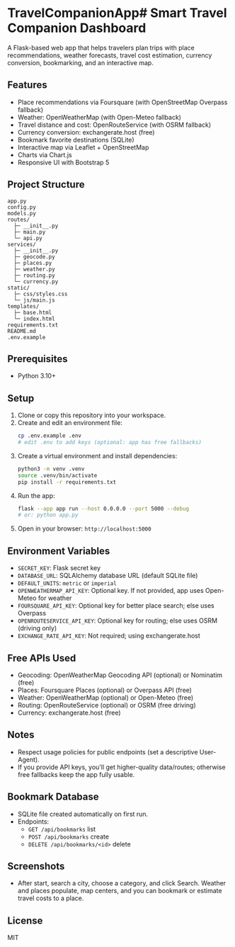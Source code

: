# TravelCompanionApp# Smart Travel Companion Dashboard

A Flask-based web app that helps travelers plan trips with place recommendations, weather forecasts, travel cost estimation, currency conversion, bookmarking, and an interactive map.

## Features
- Place recommendations via Foursquare (with OpenStreetMap Overpass fallback)
- Weather: OpenWeatherMap (with Open-Meteo fallback)
- Travel distance and cost: OpenRouteService (with OSRM fallback)
- Currency conversion: exchangerate.host (free)
- Bookmark favorite destinations (SQLite)
- Interactive map via Leaflet + OpenStreetMap
- Charts via Chart.js
- Responsive UI with Bootstrap 5

## Project Structure
```
app.py
config.py
models.py
routes/
  ├─ __init__.py
  ├─ main.py
  └─ api.py
services/
  ├─ __init__.py
  ├─ geocode.py
  ├─ places.py
  ├─ weather.py
  ├─ routing.py
  └─ currency.py
static/
  ├─ css/styles.css
  └─ js/main.js
templates/
  ├─ base.html
  └─ index.html
requirements.txt
README.md
.env.example
```

## Prerequisites
- Python 3.10+

## Setup
1. Clone or copy this repository into your workspace.
2. Create and edit an environment file:
   ```bash
   cp .env.example .env
   # edit .env to add keys (optional: app has free fallbacks)
   ```
3. Create a virtual environment and install dependencies:
   ```bash
   python3 -m venv .venv
   source .venv/bin/activate
   pip install -r requirements.txt
   ```
4. Run the app:
   ```bash
   flask --app app run --host 0.0.0.0 --port 5000 --debug
   # or: python app.py
   ```
5. Open in your browser: `http://localhost:5000`

## Environment Variables
- `SECRET_KEY`: Flask secret key
- `DATABASE_URL`: SQLAlchemy database URL (default SQLite file)
- `DEFAULT_UNITS`: `metric` or `imperial`
- `OPENWEATHERMAP_API_KEY`: Optional key. If not provided, app uses Open-Meteo for weather
- `FOURSQUARE_API_KEY`: Optional key for better place search; else uses Overpass
- `OPENROUTESERVICE_API_KEY`: Optional key for routing; else uses OSRM (driving only)
- `EXCHANGE_RATE_API_KEY`: Not required; using exchangerate.host

## Free APIs Used
- Geocoding: OpenWeatherMap Geocoding API (optional) or Nominatim (free)
- Places: Foursquare Places (optional) or Overpass API (free)
- Weather: OpenWeatherMap (optional) or Open-Meteo (free)
- Routing: OpenRouteService (optional) or OSRM (free driving)
- Currency: exchangerate.host (free)

## Notes
- Respect usage policies for public endpoints (set a descriptive User-Agent).
- If you provide API keys, you'll get higher-quality data/routes; otherwise free fallbacks keep the app fully usable.

## Bookmark Database
- SQLite file created automatically on first run.
- Endpoints:
  - `GET /api/bookmarks` list
  - `POST /api/bookmarks` create
  - `DELETE /api/bookmarks/<id>` delete

## Screenshots
- After start, search a city, choose a category, and click Search. Weather and places populate, map centers, and you can bookmark or estimate travel costs to a place.

## License
MIT
